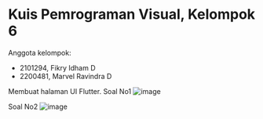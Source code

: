 # Kuis Pemrograman Visual, Kelompok 6
Anggota kelompok:
- 2101294, Fikry Idham D
- 2200481, Marvel Ravindra D

Membuat halaman UI Flutter.
Soal No1
![image](https://github.com/rdmrvl/KUISPROVIS_KEL6/assets/64513644/f393fb18-d08f-439f-aa4e-e84ed2e8332c)

Soal No2
![image](https://github.com/rdmrvl/KUISPROVIS_KEL6/assets/64513644/0ee5aeab-8019-4f6c-b1f4-a6d635aa6e74)
